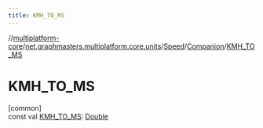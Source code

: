 ```yaml
---
title: KMH_TO_MS
---
```

//[multiplatform-core](../../../../index.html)/[net.graphmasters.multiplatform.core.units](../../index.html)/[Speed](../index.html)/[Companion](index.html)/[KMH_TO_MS](-k-m-h_-t-o_-m-s.html)



# KMH_TO_MS



[common]\
const val [KMH_TO_MS](-k-m-h_-t-o_-m-s.html): [Double](https://kotlinlang.org/api/latest/jvm/stdlib/kotlin/-double/index.html)




